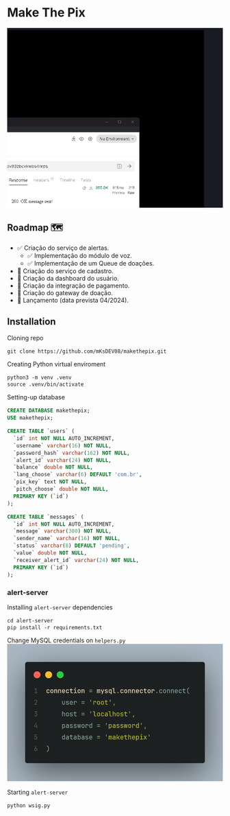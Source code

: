 # Make The Pix

![showcase](https://raw.githubusercontent.com/mKsDEV08/makethepix/master/images/makethepix_showcase.gif)

## Roadmap 🗺️

- ✅ Criação do serviço de alertas.
    - ✅ Implementação do módulo de voz.
    - ✅ Implementação de um Queue de doações.
- 🚧 Criação do serviço de cadastro.
- 🚧 Criação da dashboard do usuário.
- 🚧 Criação da integração de pagamento.
- 🚧 Criação do gateway de doação.
- 🚧 Lançamento (data prevista 04/2024).

## Installation

Cloning repo

```cli
git clone https://github.com/mKsDEV08/makethepix.git
```

Creating Python virtual enviroment

```cli
python3 -m venv .venv
source .venv/bin/activate
```

Setting-up database

```sql
CREATE DATABASE makethepix;
USE makethepix;
```
```sql
CREATE TABLE `users` (
  `id` int NOT NULL AUTO_INCREMENT,
  `username` varchar(16) NOT NULL,
  `password_hash` varchar(162) NOT NULL,
  `alert_id` varchar(24) NOT NULL,
  `balance` double NOT NULL,
  `lang_choose` varchar(6) DEFAULT 'com.br',
  `pix_key` text NOT NULL,
  `pitch_choose` double NOT NULL,
  PRIMARY KEY (`id`)
);
```
```sql
CREATE TABLE `messages` (
  `id` int NOT NULL AUTO_INCREMENT,
  `message` varchar(300) NOT NULL,
  `sender_name` varchar(16) NOT NULL,
  `status` varchar(8) DEFAULT 'pending',
  `value` double NOT NULL,
  `receiver_alert_id` varchar(24) NOT NULL,
  PRIMARY KEY (`id`)
);
```

### alert-server

Installing `alert-server` dependencies

```cli
cd alert-server
pip install -r requirements.txt
```

Change MySQL credentials on `helpers.py`
![db_change](https://raw.githubusercontent.com/mKsDEV08/makethepix/master/images/database_change.png)

Starting `alert-server`

```cli
python wsig.py
```
